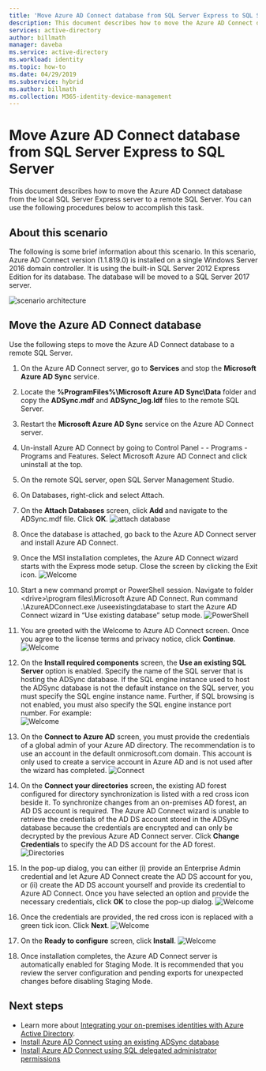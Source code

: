 ```yaml
---
title: 'Move Azure AD Connect database from SQL Server Express to SQL Server. | Microsoft Docs'
description: This document describes how to move the Azure AD Connect database from the local SQL Server Express server to a remote SQL Server.
services: active-directory
author: billmath
manager: daveba
ms.service: active-directory
ms.workload: identity
ms.topic: how-to
ms.date: 04/29/2019
ms.subservice: hybrid
ms.author: billmath
ms.collection: M365-identity-device-management
---
```


# Move Azure AD Connect database from SQL Server Express to SQL Server 

This document describes how to move the Azure AD Connect database from the local SQL Server Express server to a remote SQL Server.  You can use the following procedures below to accomplish this task.

## About this scenario
The following is some brief information about this scenario.  In this scenario, Azure AD Connect version (1.1.819.0) is installed on a single Windows Server 2016 domain controller.  It is using the built-in SQL Server 2012 Express Edition for its database.  The database will be moved to a SQL Server 2017 server.

![scenario architecture](media/how-to-connect-install-move-db/move1.png)

## Move the Azure AD Connect database
Use the following steps to move the Azure AD Connect database to a remote SQL Server.

1. On the Azure AD Connect server, go to **Services** and stop the **Microsoft Azure AD Sync** service.
2. Locate the **%ProgramFiles%\Microsoft Azure AD Sync\Data** folder and copy the **ADSync.mdf** and **ADSync_log.ldf** files to the remote SQL Server.
3. Restart the **Microsoft Azure AD Sync** service on the Azure AD Connect server.
4. Un-install Azure AD Connect by going to Control Panel - - Programs - Programs and Features.  Select Microsoft Azure AD Connect and click uninstall at the top.
5. On the remote SQL server, open SQL Server Management Studio.
6. On Databases, right-click and select Attach.
7. On the **Attach Databases** screen, click **Add** and navigate to the ADSync.mdf file.  Click **OK**.
   ![attach database](media/how-to-connect-install-move-db/move2.png)

8. Once the database is attached, go back to the Azure AD Connect server and install Azure AD Connect.
9. Once the MSI installation completes, the Azure AD Connect wizard starts with the Express mode setup. Close the screen by clicking the Exit icon.
   ![Welcome](./media/how-to-connect-install-move-db/db1.png)
10.	Start a new command prompt or PowerShell session. Navigate to folder \<drive>\program files\Microsoft Azure AD Connect. Run command .\AzureADConnect.exe /useexistingdatabase to start the Azure AD Connect wizard in “Use existing database” setup mode.
    ![PowerShell](./media/how-to-connect-install-move-db/db2.png)
11.	You are greeted with the Welcome to Azure AD Connect screen. Once you agree to the license terms and privacy notice, click **Continue**.
    ![Welcome](./media/how-to-connect-install-move-db/db3.png)
12.	On the **Install required components** screen, the **Use an existing SQL Server** option is enabled. Specify the name of the SQL server that is hosting the ADSync database. If the SQL engine instance used to host the ADSync database is not the default instance on the SQL server, you must specify the SQL engine instance name. Further, if SQL browsing is not enabled, you must also specify the SQL engine instance port number. For example:			
    ![Welcome](./media/how-to-connect-install-move-db/db4.png)           

13.	On the **Connect to Azure AD** screen, you must provide the credentials of a global admin of your Azure AD directory. The recommendation is to use an account in the default onmicrosoft.com domain. This account is only used to create a service account in Azure AD and is not used after the wizard has completed.
    ![Connect](./media/how-to-connect-install-move-db/db5.png)
 
14.	On the **Connect your directories** screen, the existing AD forest configured for directory synchronization is listed with a red cross icon beside it. To synchronize changes from an on-premises AD forest, an AD DS account is required. The Azure AD Connect wizard is unable to retrieve the credentials of the AD DS account stored in the ADSync database because the credentials are encrypted and can only be decrypted by the previous Azure AD Connect server. Click **Change Credentials** to specify the AD DS account for the AD forest.
    ![Directories](./media/how-to-connect-install-move-db/db6.png)
 

15.	In the pop-up dialog, you can either (i) provide an Enterprise Admin credential and let Azure AD Connect create the AD DS account for you, or (ii) create the AD DS account yourself and provide its credential to Azure AD Connect. Once you have selected an option and provide the necessary credentials, click **OK** to close the pop-up dialog.
    ![Welcome](./media/how-to-connect-install-move-db/db7.png)
 

16.	Once the credentials are provided, the red cross icon is replaced with a green tick icon. Click **Next**.
    ![Welcome](./media/how-to-connect-install-move-db/db8.png)
 

17.	On the **Ready to configure** screen, click **Install**.
    ![Welcome](./media/how-to-connect-install-move-db/db9.png)
 

18.	Once installation completes, the Azure AD Connect server is automatically enabled for Staging Mode. It is recommended that you review the server configuration and pending exports for unexpected changes before disabling Staging Mode. 

## Next steps

- Learn more about [Integrating your on-premises identities with Azure Active Directory](whatis-hybrid-identity.md).
- [Install Azure AD Connect using an existing ADSync database](how-to-connect-install-existing-database.md)
- [Install Azure AD Connect using SQL delegated administrator permissions](how-to-connect-install-sql-delegation.md)

